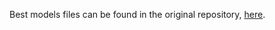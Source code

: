 Best models files can be found in the original repository, [here](https://github.com/yuchenlin/lstm_sentence_classifier/tree/master/best_models).